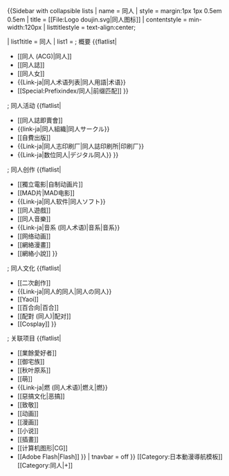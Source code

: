 {{Sidebar with collapsible lists
| name = 同人
| style = margin:1px 1px 0.5em 0.5em
| title = [[File:Logo doujin.svg|同人图标]]
| contentstyle = min-width:120px
| listtitlestyle = text-align:center;

| list1title = 同人
| list1 = 
; 概要
{{flatlist|
* [[同人 (ACG)|同人]]
* [[同人誌]]
* [[同人女]]
* {{Link-ja|同人术语列表|同人用語|术语}}
* [[Special:Prefixindex/同人|前缀匹配]]
}}

; 同人活动
{{flatlist|
* [[同人誌即賣會]]
* {{link-ja|同人組織|同人サークル}}
* [[自費出版]]
* {{Link-ja|同人志印刷厂|同人誌印刷所|印刷厂}}
* {{Link-ja|数位同人|デジタル同人}}
}}

; 同人创作
{{flatlist|
* [[獨立電影|自制动画片]]
* [[MAD片|MAD电影]]
* {{Link-ja|同人软件|同人ソフト}}
* [[同人遊戲]]
* [[同人音樂]]
* {{Link-ja|音系 (同人术语)|音系|音系}}
* [[网络动画]]
* [[網絡漫畫]]
* [[網絡小說]]
}}

; 同人文化
{{flatlist|
* [[二次創作]]
* {{Link-ja|同人的同人|同人の同人}}
* [[Yaoi]]
* [[百合向|百合]]
* [[配對 (同人)|配对]] 
* [[Cosplay]]
}}

; 关联项目
{{flatlist|
* [[業餘愛好者]]
* [[御宅族]]
* [[秋叶原系]]
* [[萌]]
* {{Link-ja|燃 (同人术语)|燃え|燃}}
* [[惡搞文化|恶搞]]
* [[致敬]]
* [[动画]]
* [[漫画]]
* [[小说]]
* [[插畫]]
* [[计算机图形|CG]]
* [[Adobe Flash|Flash]]
}}
| tnavbar = off
}}<noinclude>
[[Category:日本動漫導航模板]]
[[Category:同人|+]]
</noinclude>